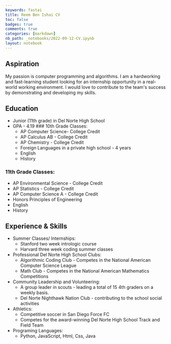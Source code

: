 ```yaml
---
keywords: fastai
title: Reem Ben Ishai CV
toc: false 
badges: true
comments: true
categories: [markdown]
nb_path: _notebooks/2022-09-12-CV.ipynb
layout: notebook
---
```


<!--
#################################################
### THIS FILE WAS AUTOGENERATED! DO NOT EDIT! ###
#################################################
# file to edit: _notebooks/2022-09-12-CV.ipynb
-->

<div class="container" id="notebook-container">
        
<div class="cell border-box-sizing text_cell rendered"><div class="inner_cell">
<div class="text_cell_render border-box-sizing rendered_html">
<h2 id="Aspiration">Aspiration<a class="anchor-link" href="#Aspiration"> </a></h2><p>My passion is computer programming and algorithms. I am a hardworking and fast-learning student looking for an internship opportunity in a real-world working environment.  I would love to contribute to the team's success by demonstrating and developing my skills.</p>

</div>
</div>
</div>
<div class="cell border-box-sizing text_cell rendered"><div class="inner_cell">
<div class="text_cell_render border-box-sizing rendered_html">
<h2 id="Education">Education<a class="anchor-link" href="#Education"> </a></h2><ul>
<li>Junior (11th grade) in Del Norte High School</li>
<li>GPA - 4.19
### 10th Grade Classes:<ul>
<li>AP Computer Science- College Credit</li>
<li>AP Calculus AB - College Credit</li>
<li>AP Chemistry - College Credit</li>
<li>Foreign Languages in a private high school - 4 years</li>
<li>English</li>
<li>History</li>
</ul>
</li>
</ul>
<h3 id="11th-Grade-Classes:">11th Grade Classes:<a class="anchor-link" href="#11th-Grade-Classes:"> </a></h3><ul>
<li>AP Environmental Science - College Credit</li>
<li>AP Statistics - College Credit</li>
<li>AP Computer Science A - College Credit</li>
<li>Honors Principles of Engineering</li>
<li>English</li>
<li>History</li>
</ul>

</div>
</div>
</div>
<div class="cell border-box-sizing text_cell rendered"><div class="inner_cell">
<div class="text_cell_render border-box-sizing rendered_html">
<h2 id="Experience-&amp;-Skills">Experience &amp; Skills<a class="anchor-link" href="#Experience-&amp;-Skills"> </a></h2><ul>
<li>Summer Classes/ Internships:<ul>
<li>Stanford two week intrologic course</li>
<li>Harvard three week coding summer classes</li>
</ul>
</li>
<li>Professional Del Norte High School Clubs:<ul>
<li>Algorithmic Coding Club - Competes in the National American Computer Science League</li>
<li>Math Club - Competes in the National American Mathematics Competitions </li>
</ul>
</li>
<li>Community Leadership and Volunteering:<ul>
<li>A group leader in scouts - leading a total of 15 4th graders on a weekly basis.</li>
<li>Del Norte Nighthawk Nation Club - contributing to the school social activities</li>
</ul>
</li>
<li>Athletics:<ul>
<li>Competitive soccer in San Diego Force FC</li>
<li>Competes for the award-winning Del Norte High School Track and Field Team</li>
</ul>
</li>
<li>Programing Languages:<ul>
<li>Python, JavaScript, Html, Css, Java </li>
</ul>
</li>
</ul>

</div>
</div>
</div>
</div>
 

